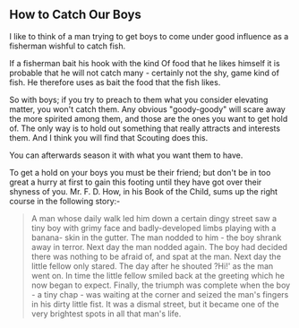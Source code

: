 

## How to Catch Our Boys

I like to think of a man trying to get boys to come under good influence as a fisherman wishful to catch fish.

If a fisherman bait his hook with the kind Of food that he likes himself it is probable that he will not catch many - certainly not the shy, game kind of fish. He therefore uses as bait the food that the fish likes.

So with boys; if you try to preach to them what you consider elevating matter, you won't catch them. Any obvious "goody-goody" will scare away the more spirited among them, and those are the ones you want to get hold of. The only way is to hold out something that really attracts and interests them. And I think you will find that Scouting does this.

You can afterwards season it with what you want them to have.

To get a hold on your boys you must be their friend; but don't be in too great a hurry at first to gain this footing until they have got over their shyness of you. Mr. F. D. How, in his Book of the Child, sums up the right course in the following story:-

> A man whose daily walk led him down a certain dingy street saw a tiny boy with grimy face and badly-developed limbs playing with a banana- skin in the gutter. The man nodded to him - the boy shrank away in terror. Next day the man nodded again. The boy had decided there was nothing to be afraid of, and spat at the man. Next day the little fellow only stared. The day after he shouted ?Hi!' as the man went on. In time the little fellow smiled back at the greeting which he now began to expect. Finally, the triumph was complete when the boy - a tiny chap - was waiting at the corner and seized the man's fingers in his dirty little fist. It was a dismal street, but it became one of the very brightest spots in all that man's life.
